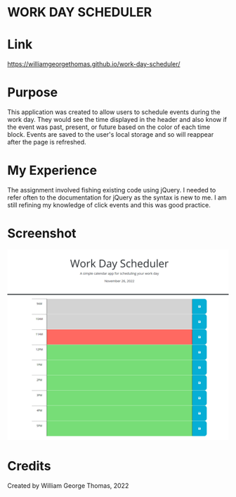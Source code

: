 # WORK DAY SCHEDULER

# Link

https://williamgeorgethomas.github.io/work-day-scheduler/

# Purpose

This application was created to allow users to schedule events during the work day.  They would see the time displayed in the header and also know if the event was past, present, or future based on the color of each time block.  Events are saved to the user's local storage and so will reappear  after the page is refreshed. 

# My Experience

The assignment involved fishing existing code using jQuery.  I needed to refer often to the documentation for jQuery as the syntax is new to me.  I am still refining my knowledge of click events and this was good practice.

# Screenshot

![screenshot of work day scheduler](./_C__Users_Will_code_work-day-scheduler_index.html.png)

# Credits

Created by William George Thomas, 2022